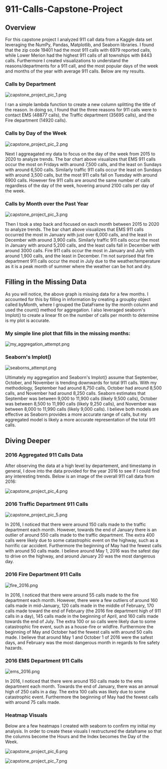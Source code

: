# 911-Calls-Capstone-Project

## Overview

For this capstone project I analyzed 911 call data from a Kaggle data set leveraging the NumPy, Pandas, Matplotlib, and Seaborn libraries. I found that the zip code 19401 had the most 911 calls with 6979 reported calls, while Lower Merion had the highest 911 calls of all townships with 8443 calls. Furthermore I created visualizations to understand the reasons/departments for a 911 call, and the most popular days of the week and months of the year with average 911 calls. Below are my results.

### Calls by Department
![capstone_project_pic_1.png](capstone_project_pic_1.png)

I ran a simple lambda function to create a new column splitting the title of the reason. In doing so, I found that the three reasons for 911 calls were to contact EMS (48877 calls), the Traffic department (35695 calls), and the Fire department (14920 calls).

### Calls by Day of the Week
![capstone_project_pic_2.png](capstone_project_pic_2.png)

Next I aggreagated my data to focus on the day of the week from 2015 to 2020 to analyze trends. The bar chart above visualizes that EMS 911 calls occur the most on Fridays with around 7,500 calls, and the least on Sundays with around 6,500 calls. Similarly traffic 911 calls occur the least on Sundays with around 3,500 calls, but the most 911 calls fall on Tuesday with around 6900 calls. However fire 911 calls are around the same number of calls regardless of the day of the week, hovering around 2100 calls per day of the week.

### Calls by Month over the Past Year
![capstone_project_pic_3.png](capstone_project_pic_3.png)

Then I took a step back and focused on each month between 2015 to 2020 to analyze trends. The bar chart above visualizes that EMS 911 calls occurred the most in January with just over 6,000 calls, and the least in December with around 3,900 calls. Similarly traffic 911 calls occur the most in January with around 5,200 calls, and the least calls fall in December with around 3000 calls. Fire 911 calls occur the most in January and July with around 1,900 calls, and the least in December. I'm not surprised that fire department 911 calls occur the most in July due to the weather/temperature as it is a peak month of summer where the weather can be hot and dry.

## Filling in the Missing Data

As you will notice, the above graph is missing data for a few months. I accounted for this by filling in information by creating a groupby object called byMonth, where I grouped the DataFrame by the month column and used the count() method for aggregation. I also leveraged seaborn's lmplot() to create a linear fit on the number of calls per month to determine is my plot is accurate. 

### My simple line plot that fills in the missing months:
![my_aggregation_attempt.png](my_aggregation_attempt.png)

### Seaborn's lmplot()
![seaborns_attempt.png](seaborns_attempt.png)

Ultimately my aggregation and Seaborn's lmplot() assume that September, October, and November is trending downwards for total 911 calls. With my methodology, September had around 8,750 calls, October had around 8,500 calls, and November had around 8,250 calls. Seaborn estimates that September was between 9,000 to 11,900 calls (likely 9,500 calls), October was between 8,500 to 11,990 calls (likely 9,250 calls), and November was between 8,000 to 11,990 calls (likely 9,000 calls). I believe both models are effective as Seaborn provides a more accurate range of calls, but my aggregated model is likely a more accurate representation of the total 911 calls.

## Diving Deeper

### 2016 Aggregated 911 Calls Data

After observing the data at a high level by departement, and timestamp in general, I dove into the data provided for the year 2016 to see if I could find any interesting trends. Below is an image of the overall 911 call data from 2016:

![capstone_project_pic_4.png](capstone_project_pic_4.png)

### 2016 Traffic Department 911 Calls
![capstone_project_pic_5.png](capstone_project_pic_5.png)

In 2016, I noticed that there were around 150 calls made to the traffic department each month. However, towards the end of January there is an outlier of around 550 calls made to the traffic department. The extra 400 calls were likely due to some catastrophic event on the highway, such as a horrific car accident. Furthermore the beginning of May had the fewest calls with around 50 calls made. I believe around May 1, 2016 was the safest day to drive on the highway, and around January 20 was the most dangerous day.

### 2016 Fire Department 911 Calls 
![fire_2016.png](fire_2016.png)

In 2016, I noticed that there were around 55 calls made to the fire department each month. However, there were a few outliers of around 160 calls made in mid-January, 120 calls made in the middle of February, 170 calls made toward the end of February (the 2016 fire department high of 911 calls in a day), 145 calls made in the beginning of April, and 160 calls made towards the end of July. The extra 100 or so calls were likely due to some catastrophic fire event, such as a house-fire or wildfire. Furthermore the beginning of May and October had the fewest calls with around 50 calls made. I believe that around May 1 and October 1 of 2016 were the safest days, and February was the most dangerous month in regards to fire safety hazards.

### 2016 EMS Department 911 Calls 
![ems_2016.png](ems_2016.png)

In 2016, I noticed that there were around 150 calls made to the ems department each month. Towards the end of January, there was an annual high of 250 calls in a day. The extra 100 calls was likely due to some catastrophic event. Furthermore the beginning of May had the fewest calls with around 75 calls made. 

### Heatmap Visuals

Below are a few heatmaps I created with seaborn to confirm my initial my analysis. In order to create these visuals I restructured the dataframe so that the columns become the Hours and the Index becomes the Day of the Week.


![capstone_project_pic_6.png](capstone_project_pic_6.png)

![capstone_project_pic_7.png](capstone_project_pic_7.png)
